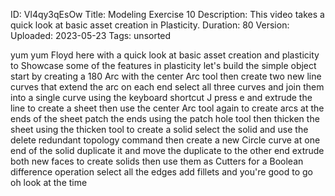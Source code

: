 ID: Vl4qy3qEsOw
Title: Modeling Exercise 10
Description: This video takes a quick look at basic asset creation in Plasticity.
Duration: 80
Version: 
Uploaded: 2023-05-23
Tags: unsorted

yum yum Floyd here with a quick look at
basic asset creation and plasticity to
Showcase some of the features in
plasticity let's build the simple object
start by creating a 180 Arc with the
center Arc tool then create two new line
curves that extend the arc on each end
select all three curves and join them
into a single curve using the keyboard
shortcut J
press e and extrude the line to create a
sheet
then use the center Arc tool again to
create arcs at the ends of the sheet
patch the ends using the patch hole tool
then thicken the sheet using the thicken
tool to create a solid
select the solid and use the delete
redundant topology command
then create a new Circle curve at one
end of the solid
duplicate it and move the duplicate to
the other end
extrude both new faces to create solids
then use them as Cutters for a Boolean
difference operation
select all the edges add fillets and
you're good to go
oh look at the time
